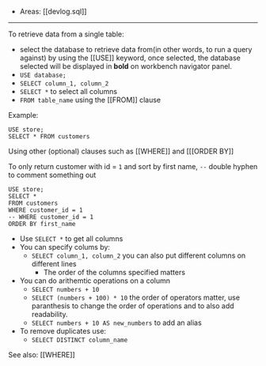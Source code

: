 
- Areas: [[devlog.sql]]

---

To retrieve data from a single table:

- select the database to retrieve data from(in other words, to run a query against) by using the [[USE]] keyword, once selected, the database selected will be displayed in **bold** on workbench navigator panel.
- `USE database;`
- `SELECT column_1, column_2`
- `SELECT *` to select all columns
- `FROM table_name` using the [[FROM]] clause

Example:

    USE store;
    SELECT * FROM customers

Using other (optional) clauses such as [[WHERE]] and [[[ORDER BY]]

To only return customer with id = `1` and sort by first name, `--` double hyphen to comment something out

    USE store;
    SELECT *
    FROM customers
    WHERE customer_id = 1
    -- WHERE customer_id = 1
    ORDER BY first_name

- Use `SELECT *` to get all columns
- You can specify colums by:
  - `SELECT column_1, column_2` you can also put different columns on different lines
    - The order of the columns specified matters
- You can do arithemtic operations on a column
  - `SELECT numbers + 10`
  - `SELECT (numbers + 100) * 10` the order of operators matter, use paranthesis to change the order of operations and to also add readability.
  - `SELECT numbers + 10 AS new_numbers` to add an alias
- To remove duplicates use:
  - `SELECT DISTINCT column_name`

See also: [[WHERE]]
